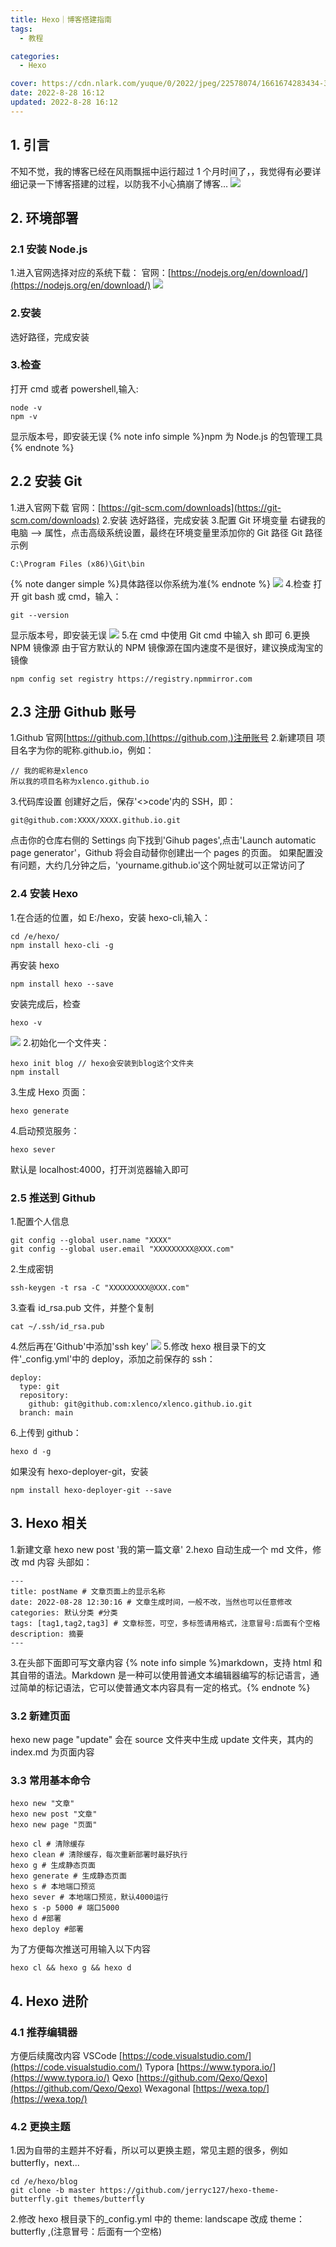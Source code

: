 ```yaml
---
title: Hexo｜博客搭建指南
tags:
  - 教程

categories:
  - Hexo

cover: https://cdn.nlark.com/yuque/0/2022/jpeg/22578074/1661674283434-3df1dab2-b9a0-489f-a8ab-054e1ac698b9.jpeg
date: 2022-8-28 16:12
updated: 2022-8-28 16:12
---
```


## 1. 引言

不知不觉，我的博客已经在风雨飘摇中运行超过 1 个月时间了，，我觉得有必要详细记录一下博客搭建的过程，以防我不小心搞崩了博客…
![](https://cdn.nlark.com/yuque/0/2022/jpeg/22578074/1661668217875-2be43b6e-0d76-4a33-abb7-4e68d0475e19.jpeg)

## 2. 环境部署

### 2.1 安装 Node.js

1.进入官网选择对应的系统下载：
官网：[https://nodejs.org/en/download/](https://nodejs.org/en/download/)
![](https://cdn.nlark.com/yuque/0/2022/jpeg/22578074/1661668526838-eac22e5d-777a-4749-8a3d-7c07dc278ca7.jpeg?x-oss-process=image%2Fresize%2Cw_750%2Climit_0)

### 2.安装

选好路径，完成安装

### 3.检查

打开 cmd 或者 powershell,输入:

```
node -v
npm -v
```

显示版本号，即安装无误
{% note info simple %}npm 为 Node.js 的包管理工具{% endnote %}

## 2.2 安装 Git

1.进入官网下载
官网：[https://git-scm.com/downloads](https://git-scm.com/downloads) 2.安装
选好路径，完成安装 3.配置 Git 环境变量
右键我的电脑 --> 属性，点击高级系统设置，最终在环境变量里添加你的 Git 路径
Git 路径示例

```
C:\Program Files (x86)\Git\bin
```

{% note danger simple %}具体路径以你系统为准{% endnote %}
![](https://ik.imagekit.io/xlenco/img/c53dbebd41ffd218f703df266aeb4833_lae4hv1uf.png?ik-sdk-version=javascript-1.4.3&updatedAt=1661686617349) 4.检查
打开 git bash 或 cmd，输入：

```
git --version
```

显示版本号，即安装无误
![](https://cdn.nlark.com/yuque/0/2022/jpeg/22578074/1661671536489-a6c14ccb-2420-4009-92ce-e150b722547a.jpeg) 5.在 cmd 中使用 Git
cmd 中输入 sh 即可 6.更换 NPM 镜像源
由于官方默认的 NPM 镜像源在国内速度不是很好，建议换成淘宝的镜像

```
npm config set registry https://registry.npmmirror.com
```

## 2.3 注册 Github 账号

1.Github 官网[https://github.com,](https://github.com,)注册账号 2.新建项目
项目名字为你的昵称.github.io，例如：

```
// 我的昵称是xlenco
所以我的项目名称为xlenco.github.io
```

3.代码库设置
创建好之后，保存'<>code'内的 SSH，即：

```
git@github.com:XXXX/XXXX.github.io.git
```

点击你的仓库右侧的 Settings
向下找到'Gihub pages',点击'Launch automatic page generator'，Github 将会自动替你创建出一个 pages 的页面。 如果配置没有问题，大约几分钟之后，'yourname.github.io'这个网址就可以正常访问了

### 2.4 安装 Hexo

1.在合适的位置，如 E:/hexo，安装 hexo-cli,输入：

```
cd /e/hexo/
npm install hexo-cli -g
```

再安装 hexo

```
npm install hexo --save
```

安装完成后，检查

```
hexo -v
```

![](https://cdn.nlark.com/yuque/0/2022/jpeg/22578074/1661671983521-6f81cc7b-8410-4a2b-9399-f6a7e8fbdeb2.jpeg) 2.初始化一个文件夹：

```
hexo init blog // hexo会安装到blog这个文件夹
npm install
```

3.生成 Hexo 页面：

```
hexo generate
```

4.启动预览服务：

```
hexo sever
```

默认是 localhost:4000，打开浏览器输入即可

### 2.5 推送到 Github

1.配置个人信息

```
git config --global user.name "XXXX"
git config --global user.email "XXXXXXXXX@XXX.com"
```

2.生成密钥

```
ssh-keygen -t rsa -C "XXXXXXXXX@XXX.com"
```

3.查看 id_rsa.pub 文件，并整个复制

```
cat ~/.ssh/id_rsa.pub
```

4.然后再在'Github'中添加'ssh key'
![](https://cdn.nlark.com/yuque/0/2022/jpeg/22578074/1661672964325-47716767-f2fd-46e0-b283-d5631bf40eaf.jpeg?x-oss-process=image%2Fresize%2Cw_750%2Climit_0) 5.修改 hexo 根目录下的文件'\_config.yml'中的 deploy，添加之前保存的 ssh：

```
deploy:
  type: git
  repository:
	github: git@github.com:xlenco/xlenco.github.io.git
  branch: main
```

6.上传到 github：

```
hexo d -g
```

如果没有 hexo-deployer-git，安装

```
npm install hexo-deployer-git --save
```

## 3. Hexo 相关

1.新建文章
hexo new post '我的第一篇文章'
2.hexo 自动生成一个 md 文件，修改 md 内容
头部如：

```
---
title: postName # 文章页面上的显示名称
date: 2022-08-28 12:30:16 # 文章生成时间，一般不改，当然也可以任意修改
categories: 默认分类 #分类
tags: [tag1,tag2,tag3] # 文章标签，可空，多标签请用格式，注意冒号:后面有个空格
description: 摘要
---
```

3.在头部下面即可写文章内容
{% note info simple %}markdown，支持 html 和其自带的语法。Markdown 是一种可以使用普通文本编辑器编写的标记语言，通过简单的标记语法，它可以使普通文本内容具有一定的格式。{% endnote %}

### 3.2 新建页面

hexo new page "update"
会在 source 文件夹中生成 update 文件夹，其内的 index.md 为页面内容

### 3.3 常用基本命令

```
hexo new "文章"
hexo new post "文章"
hexo new page "页面"

hexo cl # 清除缓存
hexo clean # 清除缓存，每次重新部署时最好执行
hexo g # 生成静态页面
hexo generate # 生成静态页面
hexo s # 本地端口预览
hexo sever # 本地端口预览，默认4000运行
hexo s -p 5000 # 端口5000
hexo d #部署
hexo deploy #部署
```

为了方便每次推送可用输入以下内容

```
hexo cl && hexo g && hexo d
```

## 4. Hexo 进阶

### 4.1 推荐编辑器

方便后续魔改内容
VSCode [https://code.visualstudio.com/](https://code.visualstudio.com/)
Typora [https://www.typora.io/](https://www.typora.io/)
Qexo [https://github.com/Qexo/Qexo](https://github.com/Qexo/Qexo)
Wexagonal [https://wexa.top/](https://wexa.top/)

### 4.2 更换主题

1.因为自带的主题并不好看，所以可以更换主题，常见主题的很多，例如 butterfly，next...

```
cd /e/hexo/blog
git clone -b master https://github.com/jerryc127/hexo-theme-butterfly.git themes/butterfly
```

2.修改 hexo 根目录下的\_config.yml 中的 theme: landscape 改成 theme： butterfly ,(注意冒号：后面有一个空格)
